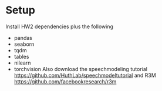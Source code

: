 # Setup
Install HW2 dependencies plus the following
+ pandas 
+ seaborn 
+ tqdm
+ tables 
+ nilearn 
+ torchvision
Also download the speechmodeling tutorial https://github.com/HuthLab/speechmodeltutorial and R3M https://github.com/facebookresearch/r3m
